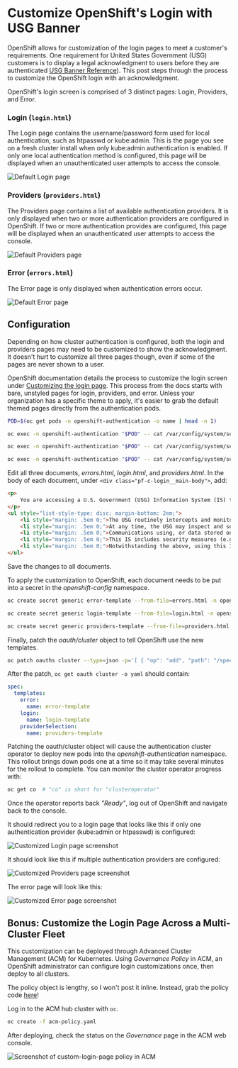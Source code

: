 # Customize OpenShift's Login with USG Banner

OpenShift allows for customization of the login pages to meet a customer's requirements.
One requirement for United States Government (USG) customers is to display a legal acknowledgment to users before they are authenticated [USG Banner Reference]).
This post steps through the process to customize the OpenShift login with an acknowledgment.

OpenShift's login screen is comprised of 3 distinct pages: Login, Providers, and Error.

### Login (`login.html`)

The Login page contains the username/password form used for local authentication, such as htpasswd or kube:admin.
This is the page you see on a fresh cluster install when only kube:admin authentication is enabled.
If only one local authentication method is configured, this page will be displayed when an unauthenticated user attempts to access the console.

![Default Login page](screenshots/login.png)

### Providers (`providers.html`)

The Providers page contains a list of available authentication providers.
It is only displayed when two or more authentication providers are configured in OpenShift.
If two or more authentication provides are configured, this page will be displayed when an unauthenticated user attempts to access the console.

![Default Providers page](screenshots/providers.png)

### Error (`errors.html`)

The Error page is only displayed when authentication errors occur.

![Default Error page](screenshots/errors.png)

## Configuration

Depending on how cluster authentication is configured, both the login and providers pages may need to be customized to show the acknowledgment.
It doesn't hurt to customize all three pages though, even if some of the pages are never shown to a user.

OpenShift documentation details the process to customize the login screen under [Customizing the login page].
This process from the docs starts with bare, unstyled pages for login, providers, and error.
Unless your organization has a specific theme to apply, it's easier to grab the default themed pages directly from the authentication pods.

```bash
POD=$(oc get pods -n openshift-authentication -o name | head -n 1)

oc exec -n openshift-authentication "$POD" -- cat /var/config/system/secrets/v4-0-config-system-ocp-branding-template/errors.html > errors.html

oc exec -n openshift-authentication "$POD" -- cat /var/config/system/secrets/v4-0-config-system-ocp-branding-template/login.html > login.html

oc exec -n openshift-authentication "$POD" -- cat /var/config/system/secrets/v4-0-config-system-ocp-branding-template/providers.html > providers.html
```

Edit all three documents, *errors.html*, *login.html*, and *providers.html*. In the body of each document, under `<div class="pf-c-login__main-body">`, add:

```html
<p>
    You are accessing a U.S. Government (USG) Information System (IS) that is provided for USG-authorized use only. By using this IS (which includes any device attached to this IS), you consent to the following conditions:
</p>
<ul style="list-style-type: disc; margin-bottom: 2em;">
    <li style="margin: .5em 0;">The USG routinely intercepts and monitors communications on this IS for purposes including, but not limited to, penetration testing, COMSEC monitoring, network operations and defense, personnel misconduct (PM), law enforcement (LE), and counterintelligence (CI) investigations.</li>
    <li style="margin: .5em 0;">At any time, the USG may inspect and seize data stored on this IS.</li>
    <li style="margin: .5em 0;">Communications using, or data stored on, this IS are not private, are subject to routine monitoring, interception, and search, and may be disclosed or used for any USG-authorized purpose.</li>
    <li style="margin: .5em 0;">This IS includes security measures (e.g., authentication and access controls) to protect USG interests--not for your personal benefit or privacy.</li>
    <li style="margin: .5em 0;">Notwithstanding the above, using this IS does not constitute consent to PM, LE or CI investigative searching or monitoring of the content of privileged communications, or work product, related to personal representation or services by attorneys, psychotherapists, or clergy, and their assistants. Such communications and work product are private and confidential. See User Agreement for details.</li>
</ul>
```

Save the changes to all documents.

To apply the customization to OpenShift, each document needs to be put into a secret in the *openshift-config* namespace.

```bash
oc create secret generic error-template --from-file=errors.html -n openshift-config

oc create secret generic login-template --from-file=login.html -n openshift-config

oc create secret generic providers-template --from-file=providers.html -n openshift-config
```

Finally, patch the *oauth/cluster* object to tell OpenShift use the new templates.

```bash
oc patch oauths cluster --type=json -p='[ { "op": "add", "path": "/spec/templates", "value": { "error": { "name": "error-template" }, "providerSelection": { "name": "providers-template" }, "login": { "name": "login-template" } } } ]'
```

After the patch, `oc get oauth cluster -o yaml` should contain:

```yaml
spec:
  templates:
    error:
      name: error-template
    login:
      name: login-template
    providerSelection:
      name: providers-template
```

Patching the oauth/cluster object will cause the authentication cluster operator to deploy new pods into the *openshift-authentication* namespace.
This rollout brings down pods one at a time so it may take several minutes for the rollout to complete.
You can monitor the cluster operator progress with:

```bash
oc get co  # "co" is short for "clusteroperator"
```

Once the operator reports back *"Ready"*, log out of OpenShift and navigate back to the console.

It should redirect you to a login page that looks like this if only one authentication provider (kube:admin or htpasswd) is configured:

![Customized Login page screenshot](screenshots/login-custom.png)

It should look like this if multiple authentication providers are configured:

![Customized Providers page screenshot](screenshots/providers-custom.png)

The error page will look like this:

![Customized Error page screenshot](screenshots/errors-custom.png)

## Bonus: Customize the Login Page Across a Multi-Cluster Fleet

This customization can be deployed through Advanced Cluster Management (ACM) for Kubernetes.
Using *Governance Policy* in ACM, an OpenShift administrator can configure login customizations once, then deploy to all clusters.

The policy object is lengthy, so I won't post it inline. Instead, grab the policy code [here](link)!

Log in to the ACM hub cluster with `oc`.

```bash
oc create -f acm-policy.yaml
```

After deploying, check the status on the *Governance* page in the ACM web console.

![Screenshot of custom-login-page policy in ACM](screenshots/acm-policy.png)

[Customizing the login page]: https://docs.openshift.com/container-platform/4.11/web_console/customizing-the-web-console.html#customizing-the-login-page_customizing-web-console
[USG Banner Reference]: https://www.stigviewer.com/stig/red_hat_enterprise_linux_7/2017-12-14/finding/V-72225
